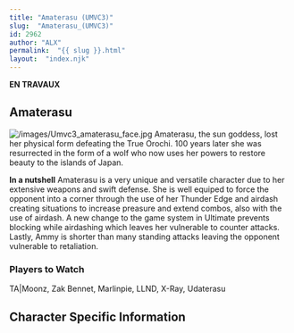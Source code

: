 ```yaml
---
title: "Amaterasu (UMVC3)"
slug:  "Amaterasu_(UMVC3)"
id: 2962
author: "ALX"
permalink:  "{{ slug }}.html"
layout:  "index.njk"
---
```


**EN TRAVAUX**

## Amaterasu

![](/images/Umvc3_amaterasu_face.jpg‎ "/images/Umvc3_amaterasu_face.jpg‎")
Amaterasu, the sun goddess, lost her physical form defeating the True
Orochi. 100 years later she was resurrected in the form of a wolf who
now uses her powers to restore beauty to the islands of Japan.

**In a nutshell** Amaterasu is a very unique and versatile character due
to her extensive weapons and swift defense. She is well equiped to force
the opponent into a corner through the use of her Thunder Edge and
airdash creating situations to increase preasure and extend combos, also
with the use of airdash. A new change to the game system in Ultimate
prevents blocking while airdashing which leaves her vulnerable to
counter attacks. Lastly, Ammy is shorter than many standing attacks
leaving the opponent vulnerable to retaliation.

### Players to Watch

TA\|Moonz, Zak Bennet, Marlinpie, LLND, X-Ray, Udaterasu

## Character Specific Information
